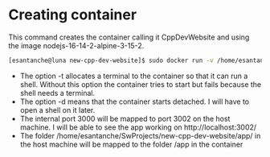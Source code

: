 # Creating container

This command creates the container calling it CppDevWebsite and using the image nodejs-16-14-2-alpine-3-15-2.

```bash
[esantanche@luna new-cpp-dev-website]$ sudo docker run -v /home/esantanche/SwProjects/new-cpp-dev-website/app/:/app -w /app -t -d -p 3002:3000 --name=CppDevWebsite nodejs-16-14-2-alpine-3-15-2
```

* The option -t allocates a terminal to the container so that it can run a shell. Without this option the container tries to start but fails because the shell needs a terminal.
* The option -d means that the container starts detached. I will have to open a shell on it later.
* The internal port 3000 will be mapped to port 3002 on the host machine. I will be able to see the app working on http://localhost:3002/
* The folder /home/esantanche/SwProjects/new-cpp-dev-website/app/ in the host machine will be mapped to the folder /app in the container


